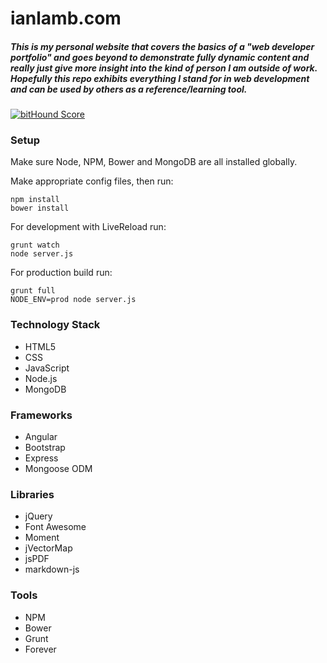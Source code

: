 # ianlamb.com

##### This is my personal website that covers the basics of a "web developer portfolio" and goes beyond to demonstrate fully dynamic content and really just give more insight into the kind of person I am outside of work. Hopefully this repo exhibits everything I stand for in web development and can be used by others as a reference/learning tool.

[![bitHound Score](https://www.bithound.io/github/ianlamb/ildotcom/badges/score.svg)](https://www.bithound.io/github/ianlamb/ildotcom/master)

### Setup

Make sure Node, NPM, Bower and MongoDB are all installed globally.

Make appropriate config files, then run:

    npm install
    bower install
    
For development with LiveReload run:

    grunt watch
    node server.js
    
For production build run:

    grunt full
    NODE_ENV=prod node server.js


### Technology Stack
* HTML5
* CSS
* JavaScript
* Node.js
* MongoDB

### Frameworks
* Angular
* Bootstrap
* Express
* Mongoose ODM

### Libraries
* jQuery
* Font Awesome
* Moment
* jVectorMap
* jsPDF
* markdown-js

### Tools
* NPM
* Bower
* Grunt
* Forever
